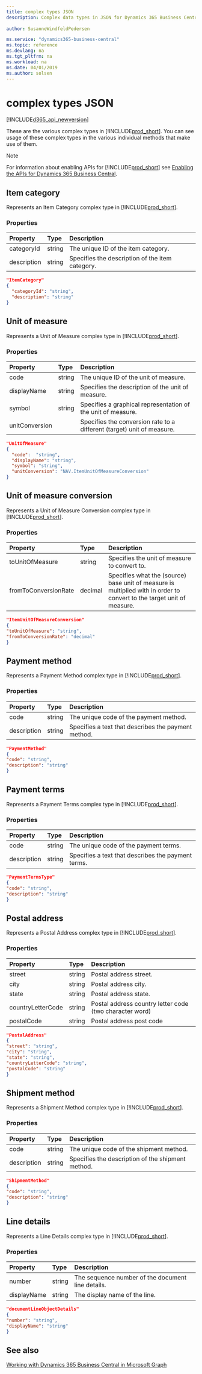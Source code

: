 ```yaml
---
title: complex types JSON
description: Complex data types in JSON for Dynamics 365 Business Central.
 
author: SusanneWindfeldPedersen

ms.service: "dynamics365-business-central"
ms.topic: reference
ms.devlang: na
ms.tgt_pltfrm: na
ms.workload: na
ms.date: 04/01/2019
ms.author: solsen
---
```


# complex types JSON

[!INCLUDE[d365_api_newversion](../../../includes/d365_api_newversion.md)]

These are the various complex types in [!INCLUDE[prod_short](../../../includes/prod_short.md)]. You can see usage of these complex types in the various individual methods that make use of them.

> [!NOTE]  
> For information about enabling APIs for [!INCLUDE[prod_short](../../../includes/prod_short.md)] see [Enabling the APIs for Dynamics 365 Business Central](../enabling-apis-for-dynamics-nav.md).

## Item category

Represents an Item Category complex type in [!INCLUDE[prod_short](../../../includes/prod_short.md)].

### Properties

| Property     | Type    |Description                                    |
|:-------------|:------|:----------------------------------------------|
|categoryId    |string |The unique ID of the item category.            |
|description   |string |Specifies the description of the item category.|

```json
"ItemCategory" 
{ 
  "categoryId": "string", 
  "description": "string" 
} 
```

## Unit of measure

Represents a Unit of Measure complex type in [!INCLUDE[prod_short](../../../includes/prod_short.md)].       

### Properties

| Property     | Type    |Description                                                 |
|:-------------|:------|:-----------------------------------------------------------|
|code          |string |The unique ID of the unit of measure.                       |
|displayName   |string |Specifies the description of the unit of measure.           |
|symbol        |string |Specifies a graphical representation of the unit of measure.|
|unitConversion|       |Specifies the conversion rate to a different (target) unit of measure.|

```json
"UnitOfMeasure" 
{  
  "code":  "string", 
  "displayName": "string", 
  "symbol": "string", 
  "unitConversion": "NAV.ItemUnitOfMeasureConversion" 
} 
```

## Unit of measure conversion

Represents a Unit of Measure Conversion complex type in [!INCLUDE[prod_short](../../../includes/prod_short.md)].       

### Properties

| Property           | Type    |Description                                  |
|:-------------------|:--------|:--------------------------------------------|
|toUnitOfMeasure     |string   |Specifies the unit of measure to convert to. |
|fromToConversionRate|decimal  |Specifies what the (source) base unit of measure is multiplied with in order to convert to the target unit of measure.|

```json
"ItemUnitOfMeasureConversion" 
{ 
"toUnitOfMeasure": "string", 
"fromToConversionRate": "decimal" 
} 
 ```

## Payment method

Represents a Payment Method complex type in [!INCLUDE[prod_short](../../../includes/prod_short.md)].       

### Properties

| Property     | Type    |Description                           |
|:-------------|:------|:-------------------------------------|
|code          |string |The unique code of the payment method.|
|description   |string |Specifies a text that describes the payment method.|

```json
"PaymentMethod" 
{ 
"code": "string", 
"description": "string" 
} 
 ```

## Payment terms

Represents a Payment Terms complex type in [!INCLUDE[prod_short](../../../includes/prod_short.md)].       

### Properties

| Property  | Type  |Description                          |
|:----------|:------|:------------------------------------|
|code       |string |The unique code of the payment terms.|
|description|string |Specifies a text that describes the payment terms.|

```json
"PaymentTermsType" 
{ 
"code": "string", 
"description": "string" 
} 
 ```

## Postal address

Represents a Postal Address complex type in [!INCLUDE[prod_short](../../../includes/prod_short.md)].       

### Properties

| Property     | Type       |Description             |
|:-------------|:---------|:-----------------------|
|street        |string    |Postal address street.  |
|city          |string    |Postal address city.    |
|state         |string    |Postal address state.   |
|countryLetterCode|string |Postal address country letter code (two character word)|
|postalCode    |string    |Postal address post code|

```json
"PostalAddress" 
{ 
"street": "string",
"city": "string", 
"state": "string", 
"countryLetterCode": "string", 
"postalCode": "string" 
} 
 ```

## Shipment method

Represents a Shipment Method complex type in [!INCLUDE[prod_short](../../../includes/prod_short.md)].       

### Properties

| Property  |Type     |Description                            |
|:----------|:------|:--------------------------------------|
|code       |string |The unique code of the shipment method.|
|description|string |Specifies the description of the shipment method.|

```json
"ShipmentMethod" 
{ 
"code": "string", 
"description": "string" 
} 
```

## Line details

Represents a Line Details complex type in [!INCLUDE[prod_short](../../../includes/prod_short.md)].       

### Properties

| Property    | Type    |Description                  |
|:------------|:------|:----------------------------|
|number       |string |The sequence number of the document line details.|
|displayName  |string |The display name of the line.|

```json
"documentLineObjectDetails" 
{ 
"number": "string", 
"displayName": "string" 
} 
```

## See also
[Working with Dynamics 365 Business Central in Microsoft Graph](../resources/dynamics_overview.md)    
